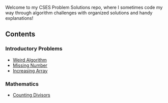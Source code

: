 Welcome to my CSES Problem Solutions repo, where I sometimes code my way through algorithm challenges with organized solutions and handy explanations!
## Contents
### Introductory Problems
- [Weird Algorithm](https://github.com/emonislive/CSES-problems/blob/main/c%2B%2B/1068%20-%20Weird%20Algorithm.cpp)
- [Missing Number](https://github.com/emonislive/CSES-problems/blob/main/c%2B%2B/1083%20-%20Missing%20Number.cpp)
- [Increasing Array](https://github.com/emonislive/CSES-problems/blob/main/c%2B%2B/1094%20-%20Increasing%20Array.cpp)

### Mathematics
- [Counting Divisors](https://github.com/emonislive/CSES-problems/blob/main/c%2B%2B/1713%20-%20Counting%20Divisors.cpp)
